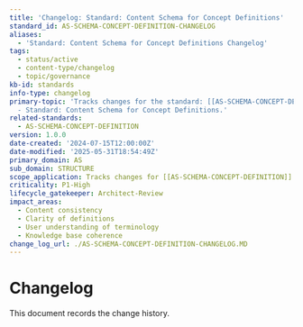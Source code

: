 ```yaml
---
title: 'Changelog: Standard: Content Schema for Concept Definitions'
standard_id: AS-SCHEMA-CONCEPT-DEFINITION-CHANGELOG
aliases:
  - 'Standard: Content Schema for Concept Definitions Changelog'
tags:
  - status/active
  - content-type/changelog
  - topic/governance
kb-id: standards
info-type: changelog
primary-topic: 'Tracks changes for the standard: [[AS-SCHEMA-CONCEPT-DEFINITION]]
  - Standard: Content Schema for Concept Definitions.'
related-standards:
  - AS-SCHEMA-CONCEPT-DEFINITION
version: 1.0.0
date-created: '2024-07-15T12:00:00Z'
date-modified: '2025-05-31T18:54:49Z'
primary_domain: AS
sub_domain: STRUCTURE
scope_application: Tracks changes for [[AS-SCHEMA-CONCEPT-DEFINITION]].
criticality: P1-High
lifecycle_gatekeeper: Architect-Review
impact_areas:
  - Content consistency
  - Clarity of definitions
  - User understanding of terminology
  - Knowledge base coherence
change_log_url: ./AS-SCHEMA-CONCEPT-DEFINITION-CHANGELOG.MD
---
```


# Changelog

This document records the change history.
